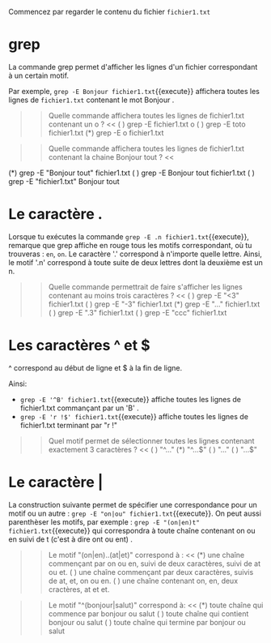 Commencez par regarder le contenu du fichier `fichier1.txt`

# grep

La commande grep permet d'afficher les lignes d'un fichier correspondant à un certain motif.

Par exemple, `grep -E Bonjour fichier1.txt`{{execute}} affichera toutes les lignes de `fichier1.txt` contenant le mot Bonjour .

>> Quelle commande affichera toutes les lignes de fichier1.txt contenant un o ? <<
( ) grep -E fichier1.txt o
( ) grep -E toto fichier1.txt
(*) grep -E o fichier1.txt


>> Quelle commande affichera toutes les lignes de fichier1.txt contenant la chaine Bonjour tout ? <<

(*) grep -E "Bonjour tout" fichier1.txt
( ) grep -E  Bonjour tout fichier1.txt
( ) grep -E  "fichier1.txt" Bonjour tout


# Le caractère .

Lorsque tu exécutes la commande `grep -E .n fichier1.txt`{{execute}}, remarque que grep affiche en rouge tous les motifs correspondant, où tu trouveras : `en`, `on`. Le caractère '.' correspond à n'importe quelle lettre. Ainsi, le motif '.n' correspond à toute suite de deux lettres dont la deuxième est un n.

>> Quelle commande permettrait de faire s'afficher les lignes contenant au moins trois caractères ? <<
( ) grep -E "<3" fichier1.txt
( ) grep -E "-3" fichier1.txt
(*) grep -E "..." fichier1.txt
( ) grep -E ".3" fichier1.txt
( ) grep -E "ccc" fichier1.txt

# Les caractères ^ et $

^ correspond au début de ligne et $ à la fin de ligne.

Ainsi:
* `grep -E '^B' fichier1.txt`{{execute}} affiche toutes les lignes de fichier1.txt commançant par un 'B' .
* `grep -E 'r !$' fichier1.txt`{{execute}} affiche toutes les lignes de fichier1.txt terminant par "r !"


>> Quel motif permet de sélectionner toutes les lignes contenant exactement 3 caractères ? <<
( ) "^..."
(*) "^...$"
( ) "..."
( ) "...$"


# Le caractère |

La construction suivante permet de spécifier une correspondance pour un motif ou un autre :
`grep -E "on|ou" fichier1.txt`{{execute}}.
On peut aussi parenthèser les motifs, par exemple : `grep -E "(on|en)t" fichier1.txt`{{execute}} qui correspondra à toute chaîne contenant on ou en suivi de t (c'est à dire ont ou ent) .

>> Le motif "(on|en)..(at|et)" correspond à : <<
(*) une chaîne commençant par on ou en, suivi de deux caractères, suivi de at ou et.
( ) une chaîne commençant par deux caractères, suivis de at, et, on ou en.
( ) une chaîne contenant on, en, deux cractères, at et et.

>> Le motif "^(bonjour|salut)" correspond à: <<
(*) toute chaîne qui commence par bonjour ou salut
( ) toute chaîne qui contient bonjour ou salut
( ) toute chaîne qui termine par bonjour ou salut
